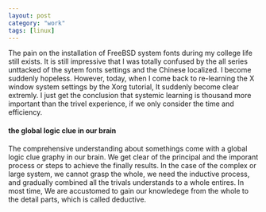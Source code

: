 ```yaml
---
layout: post
category: "work"
tags: [linux]
---
```


The pain on the installation of FreeBSD system fonts during my college
life still exists. It is still impressive that I was totally confused by
the all series unttacked of the sytem fonts settings and the Chinese
localized. I become suddenly hopeless.
However, today, when I come back to re-learning the X window system
settings by the Xorg tutorial, It suddenly become clear extremly. I just
get the conclusion that systemic learning is thousand more important
than the trivel experience, if we only consider the time and efficiency.
#### the global logic clue in our brain
The comprehensive understanding about somethings come with a global
logic clue graphy in our brain. We get clear of the principal and the
imporant process or steps to achieve the finally results. In the case of
the complex or large system, we cannot grasp the whole, we need the
inductive process, and gradually combined all the trivals understands
to a whole entires.  In most time, We are accustomed to gain our
knowledege from the whole to the detail parts, which is called
deductive.
